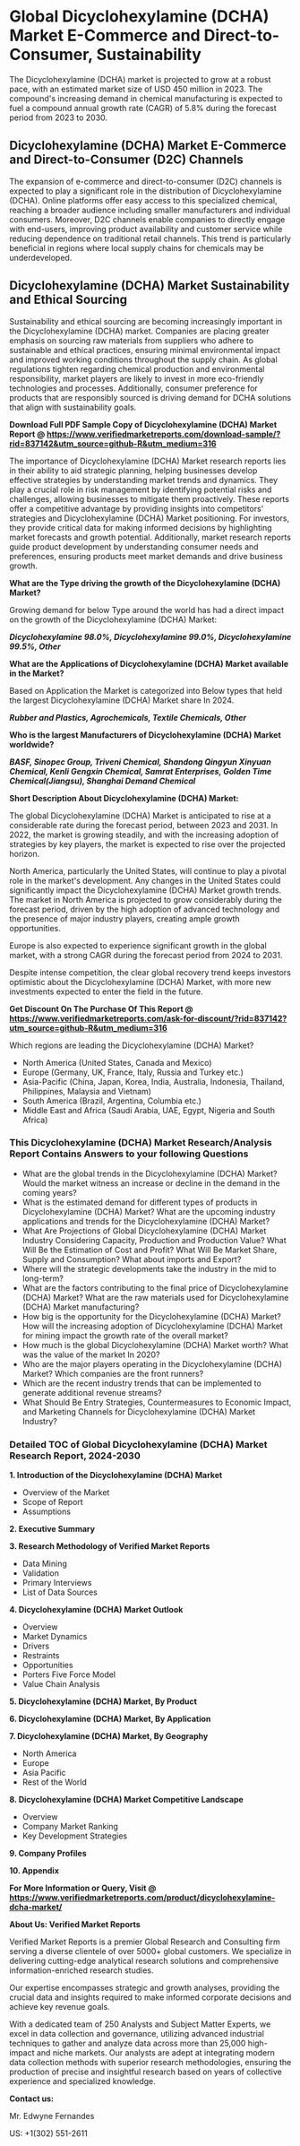 <h1>Global Dicyclohexylamine (DCHA) Market E-Commerce and Direct-to-Consumer, Sustainability</h1><p class=""><p>The Dicyclohexylamine (DCHA) market is projected to grow at a robust pace, with an estimated market size of USD 450 million in 2023. The compound's increasing demand in chemical manufacturing is expected to fuel a compound annual growth rate (CAGR) of 5.8% during the forecast period from 2023 to 2030.</p><h2>Dicyclohexylamine (DCHA) Market E-Commerce and Direct-to-Consumer (D2C) Channels</h2><p>The expansion of e-commerce and direct-to-consumer (D2C) channels is expected to play a significant role in the distribution of Dicyclohexylamine (DCHA). Online platforms offer easy access to this specialized chemical, reaching a broader audience including smaller manufacturers and individual consumers. Moreover, D2C channels enable companies to directly engage with end-users, improving product availability and customer service while reducing dependence on traditional retail channels. This trend is particularly beneficial in regions where local supply chains for chemicals may be underdeveloped.</p><h2>Dicyclohexylamine (DCHA) Market Sustainability and Ethical Sourcing</h2><p>Sustainability and ethical sourcing are becoming increasingly important in the Dicyclohexylamine (DCHA) market. Companies are placing greater emphasis on sourcing raw materials from suppliers who adhere to sustainable and ethical practices, ensuring minimal environmental impact and improved working conditions throughout the supply chain. As global regulations tighten regarding chemical production and environmental responsibility, market players are likely to invest in more eco-friendly technologies and processes. Additionally, consumer preference for products that are responsibly sourced is driving demand for DCHA solutions that align with sustainability goals.</p></p><p class=""><strong>Download Full PDF Sample Copy of Dicyclohexylamine (DCHA) Market Report @ <a href="https://www.verifiedmarketreports.com/download-sample/?rid=837142&utm_source=github-R&utm_medium=316" target="_blank">https://www.verifiedmarketreports.com/download-sample/?rid=837142&utm_source=github-R&utm_medium=316</a></strong></p><p>The importance of&nbsp;Dicyclohexylamine (DCHA) Market research reports lies in their ability to aid strategic planning, helping businesses develop effective strategies by understanding market trends and dynamics. They play a crucial role in risk management by identifying potential risks and challenges, allowing businesses to mitigate them proactively. These reports offer a competitive advantage by providing insights into competitors' strategies and Dicyclohexylamine (DCHA) Market positioning. For investors, they provide critical data for making informed decisions by highlighting market forecasts and growth potential. Additionally, market research reports guide product development by understanding consumer needs and preferences, ensuring products meet market demands and drive business growth.</p><p><strong>What are the&nbsp;Type driving the growth of the Dicyclohexylamine (DCHA) Market?</strong></p><p id="" class="">Growing demand for below Type around the world has had a direct impact on the growth of the Dicyclohexylamine (DCHA) Market:</p><p class=""><em><strong> Dicyclohexylamine 98.0%, Dicyclohexylamine 99.0%, Dicyclohexylamine 99.5%, Other</strong></em></p><p class=""><strong>What are the&nbsp;Applications&nbsp;of Dicyclohexylamine (DCHA) Market available in the Market?</strong></p><p id="" class="">Based on Application the Market is categorized into Below types that held the largest Dicyclohexylamine (DCHA) Market share In 2024.</p><p class=""><em><strong> Rubber and Plastics, Agrochemicals, Textile Chemicals, Other</strong></em></p><p class=""><strong>Who is the largest Manufacturers of Dicyclohexylamine (DCHA) Market worldwide?</strong></p><p><em><strong> BASF, Sinopec Group, Triveni Chemical, Shandong Qingyun Xinyuan Chemical, Kenli Gengxin Chemical, Samrat Enterprises, Golden Time Chemical(Jiangsu), Shanghai Demand Chemical</strong></em></p><p id="" class=""><strong>Short Description About Dicyclohexylamine (DCHA) Market:</strong></p><p>The global Dicyclohexylamine (DCHA) Market is anticipated to rise at a considerable rate during the forecast period, between 2023 and 2031. In 2022, the market is growing steadily, and with the increasing adoption of strategies by key players, the market is expected to rise over the projected horizon.</p><p>North America, particularly the United States, will continue to play a pivotal role in the market's development. Any changes in the United States could significantly impact the Dicyclohexylamine (DCHA) Market growth trends. The market in North America is projected to grow considerably during the forecast period, driven by the high adoption of advanced technology and the presence of major industry players, creating ample growth opportunities.</p><p>Europe is also expected to experience significant growth in the global market, with a strong CAGR during the forecast period from 2024 to 2031.</p><p>Despite intense competition, the clear global recovery trend keeps investors optimistic about the Dicyclohexylamine (DCHA) Market, with more new investments expected to enter the field in the future.</p><p id="" class=""><strong>Get Discount On The Purchase Of This Report @ <a href="https://www.verifiedmarketreports.com/ask-for-discount/?rid=837142?utm_source=github-R&utm_medium=316" target="_blank">https://www.verifiedmarketreports.com/ask-for-discount/?rid=837142?utm_source=github-R&utm_medium=316</a></strong></p><p class="">Which regions are leading the Dicyclohexylamine (DCHA) Market?</p><ul><li>North America (United States, Canada and Mexico)</li><li>Europe (Germany, UK, France, Italy, Russia and Turkey etc.)</li><li>Asia-Pacific (China, Japan, Korea, India, Australia, Indonesia, Thailand, Philippines, Malaysia and Vietnam)</li><li>South America (Brazil, Argentina, Columbia etc.)</li><li>Middle East and Africa (Saudi Arabia, UAE, Egypt, Nigeria and South Africa)</li></ul><h3 id="" class="">This Dicyclohexylamine (DCHA) Market Research/Analysis Report Contains Answers to your following Questions</h3><ul><li>What are the global trends in the Dicyclohexylamine (DCHA) Market? Would the market witness an increase or decline in the demand in the coming years?</li><li>What is the estimated demand for different types of products in Dicyclohexylamine (DCHA) Market? What are the upcoming industry applications and trends for the Dicyclohexylamine (DCHA) Market?</li><li>What Are Projections of Global Dicyclohexylamine (DCHA) Market Industry Considering Capacity, Production and Production Value? What Will Be the Estimation of Cost and Profit? What Will Be Market Share, Supply and Consumption? What about imports and Export?</li><li>Where will the strategic developments take the industry in the mid to long-term?</li><li>What are the factors contributing to the final price of Dicyclohexylamine (DCHA) Market? What are the raw materials used for Dicyclohexylamine (DCHA) Market manufacturing?</li><li>How big is the opportunity for the Dicyclohexylamine (DCHA) Market? How will the increasing adoption of Dicyclohexylamine (DCHA) Market for mining impact the growth rate of the overall market?</li><li>How much is the global Dicyclohexylamine (DCHA) Market worth? What was the value of the market In 2020?</li><li>Who are the major players operating in the Dicyclohexylamine (DCHA) Market? Which companies are the front runners?</li><li>Which are the recent industry trends that can be implemented to generate additional revenue streams?</li><li>What Should Be Entry Strategies, Countermeasures to Economic Impact, and Marketing Channels for Dicyclohexylamine (DCHA) Market Industry?</li></ul><h3 id="" class="">Detailed TOC of Global Dicyclohexylamine (DCHA) Market Research Report, 2024-2030</h3><p id="" class=""><strong>1. Introduction of the Dicyclohexylamine (DCHA) Market</strong></p><ul><li>Overview of the Market</li><li>Scope of Report</li><li>Assumptions</li></ul><p id="" class=""><strong>2. Executive Summary</strong></p><p id="" class=""><strong>3. Research Methodology of Verified Market Reports</strong></p><ul><li>Data Mining</li><li>Validation</li><li>Primary Interviews</li><li>List of Data Sources</li></ul><p id="" class=""><strong>4. Dicyclohexylamine (DCHA) Market Outlook</strong></p><ul><li>Overview</li><li>Market Dynamics</li><li>Drivers</li><li>Restraints</li><li>Opportunities</li><li>Porters Five Force Model</li><li>Value Chain Analysis</li></ul><p id="" class=""><strong>5. Dicyclohexylamine (DCHA) Market, By Product</strong></p><p id="" class=""><strong>6. Dicyclohexylamine (DCHA) Market, By Application</strong></p><p id="" class=""><strong>7. Dicyclohexylamine (DCHA) Market, By Geography</strong></p><ul><li>North America</li><li>Europe</li><li>Asia Pacific</li><li>Rest of the World</li></ul><p id="" class=""><strong>8. Dicyclohexylamine (DCHA) Market Competitive Landscape</strong></p><ul><li>Overview</li><li>Company Market Ranking</li><li>Key Development Strategies</li></ul><p id="" class=""><strong>9. Company Profiles</strong></p><p id="" class=""><strong>10. Appendix</strong></p><p id="" class=""><strong>For More Information or Query, Visit @ <a href="https://www.verifiedmarketreports.com/product/dicyclohexylamine-dcha-market/" target="_blank">https://www.verifiedmarketreports.com/product/dicyclohexylamine-dcha-market/</a></strong></p><p id="" class=""><strong>About Us: Verified Market Reports</strong></p><p id="" class="">Verified Market Reports is a premier Global Research and Consulting firm serving a diverse clientele of over 5000+ global customers. We specialize in delivering cutting-edge analytical research solutions and comprehensive information-enriched research studies.</p><p id="" class="">Our expertise encompasses strategic and growth analyses, providing the crucial data and insights required to make informed corporate decisions and achieve key revenue goals.</p><p id="" class="">With a dedicated team of 250 Analysts and Subject Matter Experts, we excel in data collection and governance, utilizing advanced industrial techniques to gather and analyze data across more than 25,000 high-impact and niche markets. Our analysts are adept at integrating modern data collection methods with superior research methodologies, ensuring the production of precise and insightful research based on years of collective experience and specialized knowledge.</p><p id="" class=""><strong>Contact us:</strong></p><p id="" class="">Mr. Edwyne Fernandes</p><p id="" class="">US: +1(302) 551-2611</p>